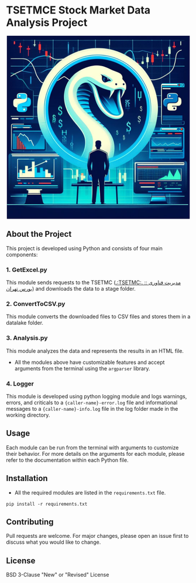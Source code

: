 # TSETMCE Stock Market Data Analysis Project

<img src="logo.jpg" style="display: block; margin: auto; height: 500px; width: 500px;">


## About the Project

This project is developed using Python and consists of four main components:

### 1. GetExcel.py

This module sends requests to the TSETMC ([.:TSETMC:. :: مدیریت فناوری بورس تهران](https://www.tsetmc.com/)) and downloads the data to a stage folder.

### 2. ConvertToCSV.py

This module converts the downloaded files to CSV files and stores them in a datalake folder.

### 3. Analysis.py

This module analyzes the data and represents the results in an HTML file.

- All the modules above have customizable features and accept arguments from the terminal using the `argparser` library.

### 4. Logger

This module is developed using python logging module and logs warnings, errors, and criticals to a `{caller-name}-error.log` file and informational messages to a `{caller-name}-info.log` file in the log folder made in the working directory.

## Usage

Each module can be run from the terminal with arguments to customize their behavior. For more details on the arguments for each module, please refer to the documentation within each Python file.

## Installation

- All the required modules are listed in the `requirements.txt` file. 

```Shell
pip install -r requirements.txt
```

## Contributing

Pull requests are welcome. For major changes, please open an issue first to discuss what you would like to change.

## License

BSD 3-Clause "New" or "Revised" License
